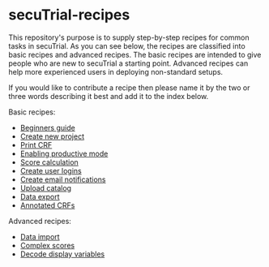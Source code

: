 # secuTrial-recipes

This repository's purpose is to supply step-by-step recipes for common tasks in secuTrial. As you can see below, the recipes are classified into basic recipes and advanced recipes. The basic recipes are intended to give people who are new to secuTrial a starting point. Advanced recipes can help more experienced users in deploying non-standard setups. 

If you would like to contribute a recipe then please name it by the two or three words describing it best and add it to the index below.

Basic recipes:

- [Beginners guide](https://github.com/PatrickRWright/SCTO/tree/master/DM/secuTrial/recipes/beginner_howto)
- [Create new project](https://github.com/SwissClinicalTrialOrganisation/DM_secuTrial_recipes/tree/master/create_new_project)
- [Print CRF](https://github.com/SwissClinicalTrialOrganisation/DM_secuTrial_recipes/tree/master/print_CRF)
- [Enabling productive mode](https://github.com/PatrickRWright/SCTO/tree/master/DM/secuTrial/recipes/enable_productive_mode)
- [Score calculation](https://github.com/PatrickRWright/SCTO/tree/master/DM/secuTrial/recipes/score_calculation)
- [Create user logins](https://github.com/PatrickRWright/SCTO/tree/master/DM/secuTrial/recipes/create_user_logins)
- [Create email notifications](https://github.com/PatrickRWright/SCTO/tree/master/DM/secuTrial/recipes/create_email_notification)
- [Upload catalog](https://github.com/PatrickRWright/SCTO/tree/master/DM/secuTrial/recipes/upload_catalog)
- [Data export](https://github.com/PatrickRWright/SCTO/tree/master/DM/secuTrial/recipes/export_data)
- [Annotated CRFs](https://github.com/SwissClinicalTrialOrganisation/DM_secuTrial_recipes/tree/master/annotated_crfs)

Advanced recipes:

- [Data import](https://github.com/PatrickRWright/SCTO/tree/master/DM/secuTrial/recipes/import_data)
- [Complex scores](https://github.com/PatrickRWright/SCTO/tree/master/DM/secuTrial/recipes/score_calculation_advanced)
- [Decode display variables](https://github.com/PatrickRWright/SCTO/tree/master/DM/secuTrial/recipes/decode_display_variables)

